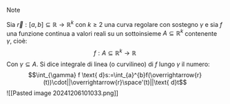 >[!note]
>Sia $\overrightarrow{r}:[a,b]\subseteq\mathbb{R}\to\mathbb{R}^{k}$ con $k\geq2$ una curva regolare con sostegno $\gamma$ e sia $f$ una funzione continua a valori reali su un sottoinsieme $A\subseteq\mathbb{R}^{k}$ contenente $\gamma$, cioè: $$f:A\subseteq\mathbb{R}^{k}\to\mathbb{R}$$
>Con $\gamma\subseteq A$. Si dice integrale di linea (o curvilineo) di $f$ lungo $\gamma$ il numero: $$\int_{\gamma} f \text{ d}s:=\int_{a}^{b}f(\overrightarrow{r}(t))\cdot||\overrightarrow{r}\space'(t)||\text{ d}t$$
>![[Pasted image 20241206101033.png]]
